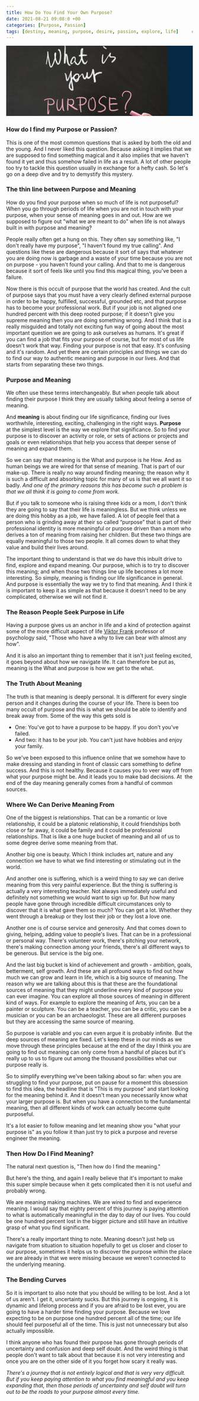 ```yaml
---
title: How Do You Find Your Own Purpose?
date: 2021-08-21 09:08:0 +00
categories: [Purpose, Passion]
tags: [destiny, meaning, purpose, desire, passion, explore, life]     # TAG names should always be lowercase
---
```


![purpose](/assets/img/purpose.jpg)

### How do I find my Purpose or Passion?

This is one of the most common questions that is asked by both the old and the young. And I never liked this question. Because asking it implies that we are supposed to find something magical and it also implies that we haven't found it yet and thus somehow failed in life as a result. A lot of other people too try to tackle this question usually in exchange for a hefty cash. So let's go on a deep dive and try to demystify this mystery.

### The thin line between Purpose and Meaning

How do you find your purpose when so much of life is not purposeful? When you go through periods of life when you are not in touch with your purpose, when your sense of meaning goes in and out. How are we supposed to figure out "what we are meant to do" when life is not always built in with purpose and meaning?

People really often get a hung on this. They often say something like, "I don't really have my purpose", "I haven't found my true calling". And questions like these are dangerous because it sort of says that whatever you are doing now is garbage and a waste of your time because you are not on purpose - you haven't found your calling. And that to me is dangerous because it sort of feels like until you find this magical thing, you've been a failure.

Now there is this occult of purpose that the world has created. And the cult of purpose says that you must have a very clearly defined external purpose in order to be happy, fulfilled, successful, grounded etc, and that purpose has to become your professional work. But if your job is not aligned one hundred percent with this deep rooted purpose; if it doesn't give you supreme meaning then you are doing something wrong. And I think that is a really misguided and totally not exciting fun way of going about the most important question we are going to ask ourselves as humans. It's great if you can find a job that fits your purpose of course, but for most of us life doesn't work that way. Finding your purpose is not that easy. It's confusing and it's random. And yet there are certain principles and things we can do to find our way to authentic meaning and purpose in our lives. And that starts from separating these two things.

### Purpose and Meaning

We often use these terms interchangeably. But when people talk about finding their purpose I think they are usually talking about feeling a sense of meaning.

And **meaning** is about finding our life significance, finding our lives worthwhile, interesting, exciting, challenging in the right ways. **Purpose** at the simplest level is the way we explore that significance. So to find your purpose is to discover an activity or role, or sets of actions or projects and goals or even relationships that help you access that deeper sense of meaning and expand them.

So we can say that meaning is the What and purpose is he How. And as human beings we are wired for that sense of meaning. That is part of our make-up. There is really no way around finding meaning; the reason why it is such a difficult and absorbing topic for many of us is that we all want it so badly. *And one of the primary reasons this has become such a problem is that we all think it is going to come from work.*

But if you talk to someone who is raising three kids or a mom, I don't think they are going to say that their life is meaningless. But we think unless we are doing this hobby as a job, we have failed. A lot of people feel that a person who is grinding away at their so called “purpose” that is part of their professional identity is more meaningful or purpose driven than a mom who derives a ton of meaning from raising her children. But these two things are equally meaningful to those two people. It all comes down to what they value and build their lives around.

The important thing to understand is that we do have this inbuilt drive to find, explore and expand meaning. Our purpose, which is to try to discover this meaning; and when those two things line up life becomes a lot more interesting. So simply, meaning is finding our life significance in general. And purpose is essentially the way we try to find that meaning. And I think it is important to keep it as simple as that because it doesn't need to be any complicated, otherwise we will not find it.

### The Reason People Seek Purpose in Life

Having a purpose gives us an anchor in life and a kind of protection against some of the more difficult aspect of life [Viktor Frank](https://en.m.wikipedia.org/wiki/Viktor_Frankl) professor of psychology said, "Those who have a why to live can bear with almost any how".

And it is also an important thing to remember that it isn't just feeling excited, it goes beyond about how we navigate life. It can therefore be put as, meaning is the What and purpose is how we get to the what.

### The Truth About Meaning

The truth is that meaning is deeply personal. It is different for every single person and it changes during the course of your life. There is been too many occult of purpose and this is what we should be able to identify and break away from. Some of the way this gets sold is

* One: You've got to have a purpose to be happy. If you don't you've failed.
* And two: it has to be your job. You can't just have hobbies and enjoy your family.

So we've been exposed to this influence online that we somehow have to make dressing and standing in front of classic cars something to define success. And this is not healthy. Because it causes you to veer way off from what your purpose might be. And it leads you to make bad decisions. At  the end of the day meaning generally comes from a handful of common sources.

### Where We Can Derive Meaning From

One of the biggest is relationships. That can be a romantic or love relationship, it could be a platonic relationship, it could friendships both close or far away, it could be family and it could be professional relationships. That is like a one huge bucket of meaning and all of us to some degree derive some meaning from that.

Another big one is beauty. Which I think includes art, nature and any connection we have to what we find interesting or stimulating out in the world.

And another one is suffering, which is a weird thing to say we can derive meaning from this very painful experience. But the thing is suffering is actually a very interesting teacher. Not always immediately useful and definitely not something we would want to sign up for. But how many people have gone through incredible difficult circumstances only to discover that it is what gave them so much? You can get a lot. Whether they went through a breakup or they lost their job or they lost a love one.

Another one is of course service and generosity. And that comes down to giving, helping, adding value to people's lives. That can be in a professional or personal way. There's volunteer work, there's pitching your network, there's making connection among your friends, there's all different ways to be generous. But service is the big one.

And the last big bucket is kind of achievement and growth - ambition, goals, betterment, self growth. And these are all profound ways to find out how much we can grow and learn in life, which is a big source of meaning. The reason why we are talking about this is that these are the foundational sources of meaning that they might underline every kind of purpose you can ever imagine. You can explore all those sources of meaning in different kind of ways. For example to explore the meaning of Arts, you can be a painter or sculpture. You can be a teacher, you can be a critic, you can be a musician or you can be an archaeologist. These are all different purposes but they are accessing the same source of meaning.

So purpose is variable and you can even argue it is probably infinite. But the deep sources of meaning are fixed. Let's keep these in our minds as we move through these principles because at the end of the day I think you are going to find out meaning can only come from a handful of places but it's really up to us to figure out among the thousand possibilities what our purpose really is.

So to simplify everything we've been talking about so far: when you are struggling to find your purpose, put on pause for a moment this obsession to find this idea, the headline that is "This is my purpose" and start looking for the meaning behind it. And it doesn't mean you necessarily know what your larger purpose is. But when you have a connection to the fundamental meaning, then all different kinds of work can actually become quite purposeful.

It's a lot easier to follow meaning and let meaning show you "what your purpose is" as you follow it than just try to pick a purpose and reverse engineer the meaning.

### Then How Do I Find Meaning?

The natural next question is, "Then how do I find the meaning."

But here's the thing, and again I really believe that it's important to make this super simple because when it gets complicated then it is not useful and probably wrong.

We are meaning making machines. We are wired to find and experience meaning. I would say that eighty percent of this journey is paying attention to what is automatically meaningful in the day to day of our lives. You could be one hundred percent lost in the bigger picture and still have an intuitive grasp of what you find significant.

There's a really important thing to note. Meaning doesn't just help us navigate from situation to situation hopefully to get us closer and closer to our purpose, sometimes it helps us to discover the purpose within the place we are already in that we were missing because we weren't connected to the underlying meaning.

### The Bending Curves

So it is important to also note that you should be willing to be lost. And a lot of us aren't. I get it, uncertainty sucks. But this journey is ongoing, it is dynamic and lifelong process and if you are afraid to be lost ever, you are going to have a harder time finding your purpose. Because we love expecting to be on purpose one hundred percent all of the time; our life should feel purposeful all of the time. This is just not unnecessary but also actually impossible.

I think anyone who has found their purpose has gone through periods of uncertainty and confusion and deep self doubt. And the weird thing is that people don't want to talk about that because it is not very interesting and once you are on the other side of it you forget how scary it really was.

*There's a journey that is not entirely logical and that is very very difficult. But if you keep paying attention to what you find meaningful and you keep expanding that, then those periods of uncertainty and self doubt will turn out to be the roads to your purpose almost every time.*
